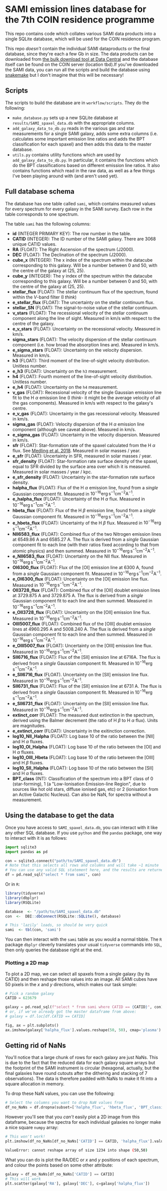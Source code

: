 # SAMI emission lines database for the 7th COIN residence programme

This repo contains code which collates various SAMI data products into a single SQLite database, which will be used for the COIN residence program. 

This repo _doesn't_ contain the individual SAMI dataproducts or the final database, since they're each a few Gb in size. The data products can be downloaded from [the bulk download tool at Data Central](https://datacentral.org.au/services/download/) and the database itself can be found on the COIN server (location tbd).If you've downloaded the SAMI data, you can run all the scripts and build the database using [snakemake](https://snakemake.readthedocs.io/en/stable/) but I don't imagine that this will be necessary!

## Scripts

The scripts to build the database are in `workflow/scripts`. They do the following:

* `make_database.py` sets up a new SQLite database at `results/SAMI_spaxel_data.db` with the appropriate columns.
* `add_galaxy_data_to_db.py` reads in the various gas and star measurements for a single SAMI galaxy, adds some extra columns (i.e. calculates some important emission line ratios and adds the BPT classification for each spaxel) and then adds this data to the master database.
* `utils.py` contains utility functions which are used by `add_galaxy_data_to_db.py`. In particular, it contains the functions which do the BPT classifications based on different emission line ratios. It also contains functions which read in the raw data, as well as a few things I've been playing around with (and aren't used yet). 

## Full database schema

The database has one table called `sami`, which contains measured values for every spectrum for every galaxy in the SAMI survey. Each row in the table corresponds to one spectrum. 

The table `sami` has the following columns:

* __id__ (INTEGER PRIMARY KEY): The row number in the table.
* __CATID__ (INTEGER): The ID number of the SAMI galaxy. There are 3068 unique CATID values.
* __RA__ (FLOAT): The Right Ascension of the spectrum (J2000).
* __DEC__ (FLOAT): The Declination of the spectrum (J2000).
* __cube_x__ (INTEGER): The x index of the spectrum within the datacube corresponding to this galaxy. Will be a number between 0 and 50, with the centre of the galaxy at (25, 25).
* __cube_y__ (INTEGER): The y index of the spectrum within the datacube corresponding to this galaxy. Will be a number between 0 and 50, with the centre of the galaxy at (25, 25).
* __stellar_flux__ (FLOAT): The stellar continuum flux of the spectrum, found within the $V$-band filter (I _think_)
* __e_stellar_flux__ (FLOAT): The uncertainty on the stellar continuum flux.
* __stellar_SN__ (FLOAT): The signal-to-noise value of the stellar continuum.
* __v_stars__ (FLOAT): The recessional velocity of the stellar continuum component along the line of sight. Measured in km/s with respect to the centre of the galaxy.
* __e_v_stars__ (FLOAT): Uncertainty on the recessional velocity. Measured in km/s.
* __sigma_stars__ (FLOAT): The velocity dispersion of the stellar continuum component (i.e. how broad the absorption lines are). Measured in km/s.
* __e_sigma_stars__ (FLOAT): Uncertainty on the velocity dispersion. Measured in km/s.
* __h3__ (FLOAT): Third moment of the line-of-sight velocity distribution. Unitless number. 
* __e_h3__ (FLOAT): Uncertainty on the `h3` measurement.
* __h4__ (FLOAT): Fourth moment of the line-of-sight velocity distribution. Unitless number.
* __e_h4__ (FLOAT): Uncertainty on the `h4` measurement.
* __v_gas__ (FLOAT): Recessional velocity of the single Gaussian emission line fit to the H $\alpha$ emission line (I _think_- it might be the average velocity of all the gas components). Measured in km/s with respect to the galaxy's centre.
* __e_v_gas__ (FLOAT): Uncertainty in the gas recessional velocity. Measured in km/s.
* __sigma_gas__ (FLOAT): Velocity dispersion of the H $\alpha$ emission line component (although see caveat above). Measured in km/s.
* __e_sigma_gas__ (FLOAT): Uncertainty in the velocity dispersion. Measured in km/s.
* __sfr__ (FLOAT): Star-formation rate of the spaxel calculated from the H $\alpha$ flux. See [Medling et al. 2018](https://ui.adsabs.harvard.edu/abs/2018MNRAS.475.5194M/abstract). Measured in solar masses / year.
* __e_sfr__ (FLOAT): Uncertainty in SFR, measured in solar masses / year.
* __sfr_density__ (FLOAT): Star-formation rate surface density of the spaxel, equal to SFR divided by the surface area over which it is measured. Measured in solar masses / year / kpc. 
* __e_sfr_density__ (FLOAT): Uncertainty in the star-formation rate surface density. 
* __halpha_flux__ (FLOAT): Flux of the H $\alpha$ emission line, found from a _single_ Gaussian component fit. Measured in $10^{-16} \mathrm{erg\,s}^{-1} \mathrm{cm}^{-2} \mathrm{A}^{-1}$.
* __e_halpha_flux__ (FLOAT): Uncertainty of the H $\alpha$ flux. Measured in $10^{-16} \mathrm{erg\,s}^{-1} \mathrm{cm}^{-2} \mathrm{A}^{-1}$.
* __hbeta_flux__ (FLOAT): Flux of the H $\beta$ emission line, found from a _single_ Gaussian component fit. Measured in $10^{-16} \mathrm{erg\,s}^{-1} \mathrm{cm}^{-2} \mathrm{A}^{-1}$.
* __e_hbeta_flux__ (FLOAT): Uncertainty of the H $\beta$ flux. Measured in $10^{-16} \mathrm{erg\,s}^{-1} \mathrm{cm}^{-2} \mathrm{A}^{-1}$.
* __NII6583_flux__ (FLOAT): Combined flux of the two Nitrogen emission lines at 6549.86 $\mathrm{A}$ and 6585.27 $\mathrm{A}$. The flux is derived from a _single_ Gaussian component fit to each line (with their ratios fixed according to that from atomic physics) and then summed. Measured in $10^{-16} \mathrm{erg\,s}^{-1} \mathrm{cm}^{-2} \mathrm{A}^{-1}$.
* __e_NII6583_flux__ (FLOAT): Uncertainty on the NII flux. Measured in $10^{-16} \mathrm{erg\,s}^{-1} \mathrm{cm}^{-2} \mathrm{A}^{-1}$.
* __OI6300_flux__ (FLOAT): Flux of the \[OI] emission line at 6300 $\mathrm{A}$, found from a _single_ Gaussian component fit. Measured in $10^{-16} \mathrm{erg\,s}^{-1} \mathrm{cm}^{-2} \mathrm{A}^{-1}$.
* __e_OI6300_flux__ (FLOAT): Uncertainty on the \[OI] emission line flux. Measured in $10^{-16} \mathrm{erg\,s}^{-1} \mathrm{cm}^{-2} \mathrm{A}^{-1}$.
* __OII3728_flux__ (FLOAT): Combined flux of the \[OII] doublet emission lines at 3729.875 $\mathrm{A}$ and 3729.875 $\mathrm{A}$. The flux is derived from a _single_ Gaussian component fit to each line and then summed. Measured in $10^{-16} \mathrm{erg\,s}^{-1} \mathrm{cm}^{-2} \mathrm{A}^{-1}$.
* __e_OII3728_flux__ (FLOAT): Uncertainty on the \[OII] emission line flux. Measured in $10^{-16} \mathrm{erg\,s}^{-1} \mathrm{cm}^{-2} \mathrm{A}^{-1}$.
* __OIII5007_flux__ (FLOAT): Combined flux of the \[OIII] doublet emission lines at 4960.295 $\mathrm{A}$ and 5008.240 $\mathrm{A}$. The flux is derived from a _single_ Gaussian component fit to each line and then summed. Measured in $10^{-16} \mathrm{erg\,s}^{-1} \mathrm{cm}^{-2} \mathrm{A}^{-1}$.
* __e_OIII5007_flux__ (FLOAT): Uncertainty on the \[OIII] emission line flux. Measured in $10^{-16} \mathrm{erg\,s}^{-1} \mathrm{cm}^{-2} \mathrm{A}^{-1}$.
* __SII6716_flux__ (FLOAT): Flux of the \[SII] emission line at 6716$\mathrm{A}$. The flux is derived from a _single_ Gaussian component fit. Measured in $10^{-16} \mathrm{erg\,s}^{-1} \mathrm{cm}^{-2} \mathrm{A}^{-1}$.
* __e_SII6716_flux__ (FLOAT). Uncertainty on the \[SII] emission line flux. Measured in $10^{-16} \mathrm{erg\,s}^{-1} \mathrm{cm}^{-2} \mathrm{A}^{-1}$.
* __SII6731_flux__ (FLOAT): Flux of the \[SII] emission line at 6731 $\mathrm{A}$. The flux is derived from a _single_ Gaussian component fit. Measured in $10^{-16} \mathrm{erg\,s}^{-1} \mathrm{cm}^{-2} \mathrm{A}^{-1}$.
* __e_SII6731_flux__ (FLOAT): Uncertainty on the \[SII] emission line flux. Measured in $10^{-16} \mathrm{erg\,s}^{-1} \mathrm{cm}^{-2} \mathrm{A}^{-1}$.
* __extinct_corr__ (FLOAT): The measured dust extinction in the spectrum, derived using the Balmer decrement (the ratio of H $\beta$ to H $\alpha$ flux). Units are magnitudes. 
* __e_extinct_corr__ (FLOAT): Uncertainty in the exitinction correction. 
* __log10_NII_Halpha__ (FLOAT): Log base 10 of the ratio between the \[NII] and H $\alpha$ fluxes.
* __log10_OI_Halpha__ (FLOAT): Log base 10 of the ratio between the \[OI] and H $\alpha$ fluxes.
* __log10_OIII_Hbeta__ (FLOAT): Log base 10 of the ratio between the \[OIII] and H $\beta$ fluxes.
* __log10_SII_Halpha__ (FLOAT): Log base 10 of the ratio between the \[SII] and H $\alpha$ fluxes.
* __BPT_class__ (INT): Classification of the spectrum into a BPT class of 0 (star-forming), 1 (a "Low-Ionisation Emission-line Region", due to sources like hot old stars, diffuse ionised gas, etc) or 2 (ionisation from an Active Galactic Nucleus). Can also be NaN, for spectra without a measurement.



## Using the database to get the data

Once you have access to `SAMI_spaxel_data.db`, you can interact with it like any other SQL database. If you use `python` and the `pandas` package, one way to interact with it is as follows:

```python
import sqlite3
import pandas as pd

con = sqlite3.connect("path/to/SAMI_spaxel_data.db")
# Note that this selects all rows and columns and will take ~1 minute
# You can use any valid SQL statement here, and the results are returned into a pandas dataframe.
df = pd.read_sql("select * from sami", con)
```

Or in `R`:

```R
library(tidyverse)
library(dbplyr)
library(RSQLite)

database  <- "/path/to/SAMI_spaxel_data.db"
con  <-  DBI::dbConnect(RSQLite::SQLite(), database)

# This 'lazily' loads, so should be very quick
sami  <- tbl(con, 'sami')
```

You can then interact with the `sami` table as you would a normal tibble. The `R` package `dbplyr` cleverly translates your usual `tidyverse` commands into `SQL`, then only queries the database right at the end.

### Plotting a 2D map 

To plot a 2D map, we can select all spaxels from a single galaxy (by its CATID) and then reshape those values into an image. All SAMI cubes have 50 pixels in the $x$ and $y$ directions, which makes our task simple:

```python
# Pick a random galaxy
CATID = 623679

galaxy = pd.read_sql(f"select * from sami where CATID == {CATID}", con)
# or, if we've already got the master dataframe from above:
# galaxy = df.loc[df.CATID == CATID]

fig, ax = plt.subplots()
ax.imshow(galaxy['halpha_flux'].values.reshape(50, 50), cmap='plasma')
```

## Getting rid of NaNs 

You'll notice that a large chunk of rows for each galaxy are just NaNs. This is due to the fact that the reduced data for each galaxy square arrays but the footprint of the SAMI instrument is circular (hexagonal, actually, but the final galaxies have round cutouts after the dithering and stacking of 7 observations). The data is therefore padded with NaNs to make it fit into a square allocation in memory.

To drop these NaN values, you can use the following:

```python
# Select the columns you want to drop NaN values from
df_no_NaNs = df.dropna(subset=['halpha_flux', 'hbeta_flux', 'BPT_classification', 'etc...']
```

However you'll see that you _can't_ easily plot a 2D image from this dataframe, because the spectra for each individual galaxies no longer make a nice square `numpy` array:

```python
# This won't work!
plt.imshow(df_no_NaNs[df_no_NaNs['CATID'] == CATID, 'halpha_flux'].values.reshape(50, 50))
```
```bash
ValueError: cannot reshape array of size 1234 into shape (50,50)
```

What you can do is plot the RA/DEC or $x$ and $y$ positions of each spectrum, and colour the points based on some other attribute:

```python
galaxy = df_no_NaNs[df_no_NaNs['CATID'] == CATID]
# This will work
plt.scatter(galaxy['RA'], galaxy['DEC'], c=galaxy['halpha_flux'])
```
